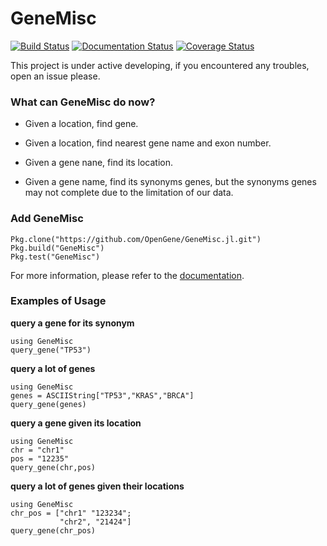 # GeneMisc
[![Build Status](https://travis-ci.org/OpenGene/GeneMisc.jl.svg?branch=master)](https://travis-ci.org/OpenGene/GeneMisc.jl) 
[![Documentation Status](http://readthedocs.org/projects/genemiscjl/badge/?version=latest)](http://genemiscjl.readthedocs.org/en/latest/?badge=latest)
[![Coverage Status](https://coveralls.io/repos/OpenGene/GeneMisc.jl/badge.svg?branch=master&service=github)](https://coveralls.io/github/OpenGene/GeneMisc.jl?branch=master)

This project is under active developing, if you encountered any troubles, open an issue please.

### What can GeneMisc do now?
* Given a location,  find gene.
* Given a location,  find nearest gene name and exon number.

* Given a gene nane, find its location.
* Given a gene name, find its synonyms genes, but the synonyms genes may not complete due to the limitation of our data.


### Add GeneMisc

	Pkg.clone("https://github.com/OpenGene/GeneMisc.jl.git")
	Pkg.build("GeneMisc")
	Pkg.test("GeneMisc")
	


For more information, please refer to the [documentation](http://genemiscjl.readthedocs.org/en/latest/).

### Examples of Usage

**query a gene for its synonym**

	using GeneMisc
	query_gene("TP53")
	
**query a lot of genes**

	using GeneMisc
	genes = ASCIIString["TP53","KRAS","BRCA"]
	query_gene(genes)

**query a gene given its location**

	using GeneMisc
	chr = "chr1"
	pos = "12235"
	query_gene(chr,pos)
	
**query a lot of genes given their locations**

	using GeneMisc
	chr_pos = ["chr1" "123234";
               "chr2", "21424"]
	query_gene(chr_pos)
